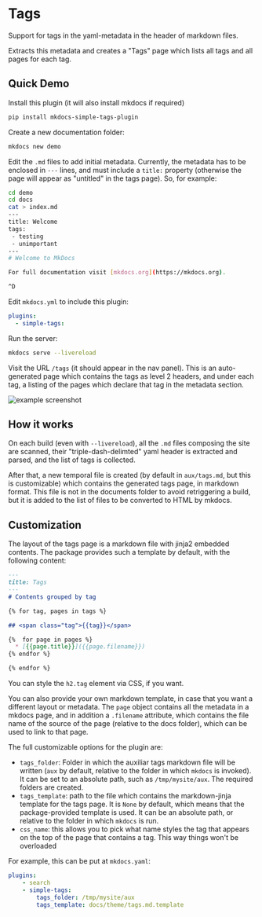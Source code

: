 # Tags

Support for tags in the yaml-metadata in the header of markdown files.

Extracts this metadata and creates a "Tags" page which lists all tags
and all pages for each tag.

## Quick Demo

Install this plugin (it will also install mkdocs if required)

```bash
pip install mkdocs-simple-tags-plugin
```

Create a new documentation folder:

```bash
mkdocs new demo
```

Edit the `.md` files to add initial metadata. Currently, the metadata has to be
enclosed in `---` lines, and must include a `title:` property
(otherwise the page will appear as "untitled" in the tags page). So, for example:

```bash
cd demo
cd docs
cat > index.md
---
title: Welcome
tags:
 - testing
 - unimportant
---
# Welcome to MkDocs

For full documentation visit [mkdocs.org](https://mkdocs.org).

^D
```

Edit `mkdocs.yml` to include this plugin:

```yaml
plugins:
  - simple-tags:
```

Run the server:

```bash
mkdocs serve --livereload
```

Visit the URL `/tags` (it should appear in the nav panel).
This is an auto-generated page which contains the tags as level 2 headers,
and under each tag, a listing of the pages which declare that tag in the
metadata section.

![example screenshot](doc/imgs/screenshot.png)

## How it works

On each build (even with `--livereload`), all the `.md` files composing the
site are scanned, their "triple-dash-delimted" yaml header is extracted and
parsed, and the list of tags is collected.

After that, a new temporal file is created (by default in `aux/tags.md`, but
this is customizable) which contains the generated tags page, in markdown
format. This file is not in the documents folder to avoid retriggering a
build, but it is added to the list of files to be converted to HTML by mkdocs.

## Customization

The layout of the tags page is a markdown file with jinja2 embedded contents.
The package provides such a template by default, with the following content:

```markdown
---
title: Tags
---
# Contents grouped by tag

{% for tag, pages in tags %}

## <span class="tag">{{tag}}</span>

{%  for page in pages %}
  * [{{page.title}}]({{page.filename}})
{% endfor %}

{% endfor %}
```

You can style the `h2.tag` element via CSS, if you want.

You can also provide your own markdown template, in case that you want a
different layout or metadata. The `page` object contains all the metadata
in a mkdocs page, and in addition a `.filename` attribute, which contains
the file name of the source of the page (relative to the docs folder),
which can be used to link to that page.

The full customizable options for the plugin are:

* `tags_folder`: Folder in which the auxiliar tags markdown file will be written
  (`aux` by default, relative to the folder in which `mkdocs` is invoked).
  It can be set to an absolute path, such as `/tmp/mysite/aux`.
  The required folders are created.
* `tags_template`: path to the file which contains the markdown-jinja template
  for the tags page. It is `None` by default, which means that the
  package-provided template is used. It can be an absolute path,
  or relative to the folder in which `mkdocs` is run.
* `css_name`: this allows you to pick what name styles the tag that appears on
  the top of the page that contains a tag. This way things won't be overloaded

For example, this can be put at `mkdocs.yaml`:

```yaml
plugins:
    - search
    - simple-tags:
        tags_folder: /tmp/mysite/aux
        tags_template: docs/theme/tags.md.template
```
